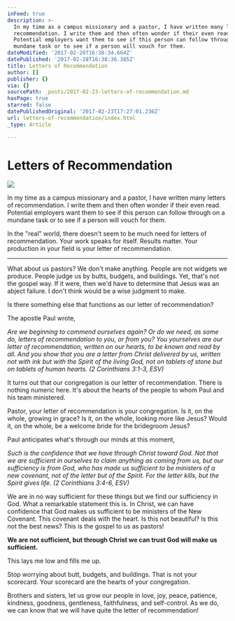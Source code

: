 ```yaml
---
inFeed: true
description: >-
  In my time as a campus missionary and a pastor, I have written many letters of
  recommendation. I write them and then often wonder if their even read.
  Potential employers want them to see if this person can follow through on a
  mundane task or to see if a person will vouch for them.
dateModified: '2017-02-28T16:38:34.664Z'
datePublished: '2017-02-28T16:38:36.385Z'
title: Letters of Recommendation
author: []
publisher: {}
via: {}
sourcePath: _posts/2017-02-23-letters-of-recommendation.md
hasPage: true
starred: false
datePublishedOriginal: '2017-02-23T17:27:01.236Z'
url: letters-of-recommendation/index.html
_type: Article

---
```

# Letters of Recommendation
![](https://the-grid-user-content.s3-us-west-2.amazonaws.com/c98805df-f211-4b86-b173-32ed5e0c0510.jpg)

In my time as a campus missionary and a pastor, I have written many letters of recommendation. I write them and then often wonder if their even read. Potential employers want them to see if this person can follow through on a mundane task or to see if a person will vouch for them.

In the "real" world, there doesn't seem to be much need for letters of recommendation. Your work speaks for itself. Results matter. Your production in your field is your letter of recommendation.

---

What about us pastors? We don't make anything. People are not widgets we produce. People judge us by butts, budgets, and buildings. Yet, that's not the gospel way. If it were, then we'd have to determine that Jesus was an abject failure. I don't think would be a wise judgment to make.

Is there something else that functions as our letter of recommendation?

The apostle Paul wrote,

_Are we beginning to commend ourselves again? Or do we need, as some do, letters of recommendation to you, or from you? You yourselves are our letter of recommendation, written on our hearts, to be known and read by all. And you show that you are a letter from Christ delivered by us, written not with ink but with the Spirit of the living God, not on tablets of stone but on tablets of human hearts. (2 Corinthians 3:1-3, ESV)_

It turns out that our congregation is our letter of recommendation. There is nothing numeric here. It's about the hearts of the people to whom Paul and his team ministered.

Pastor, your letter of recommendation is your congregation. Is it, on the whole, growing in grace? Is it, on the whole, looking more like Jesus? Would it, on the whole, be a welcome bride for the bridegroom Jesus?

Paul anticipates what's through our minds at this moment,

_Such is the confidence that we have through Christ toward God. Not that we are sufficient in ourselves to claim anything as coming from us, but our sufficiency is from God, who has made us sufficient to be ministers of a new covenant, not of the letter but of the Spirit. For the letter kills, but the Spirit gives life. (2 Corinthians 3:4-6, ESV)_

We are in no way sufficient for these things but we find our sufficiency in God. What a remarkable statement this is. In Christ, we can have confidence that God makes us sufficient to be ministers of the New Covenant. This covenant deals with the heart. Is this not beautiful? Is this not the best news? This is the gospel to us as pastors!

**We are not sufficient, but through Christ we can trust God will make us sufficient.**

This lays me low and fills me up.

Stop worrying about butt, budgets, and buildings. That is not your scorecard. Your scorecard are the hearts of your congregation.

Brothers and sisters, let us grow our people in love, joy, peace, patience, kindness, goodness, gentleness, faithfulness, and self-control. As we do, we can know that we will have quite the letter of recommendation!